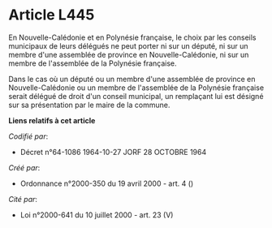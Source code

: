 # Article L445

En Nouvelle-Calédonie et en Polynésie française, le choix par les conseils municipaux de leurs délégués ne peut porter ni sur
un député, ni sur un membre d'une assemblée de province en Nouvelle-Calédonie, ni sur un membre de l'assemblée de la
Polynésie française.

Dans le cas où un député ou un membre d'une assemblée de province en Nouvelle-Calédonie ou un membre de l'assemblée de la
Polynésie française serait délégué de droit d'un conseil municipal, un remplaçant lui est désigné sur sa présentation par le
maire de la commune.

**Liens relatifs à cet article**

_Codifié par_:

  - Décret n°64-1086 1964-10-27 JORF 28 OCTOBRE 1964

_Créé par_:

  - Ordonnance n°2000-350 du 19 avril 2000 - art. 4 ()

_Cité par_:

  - Loi n°2000-641 du 10 juillet 2000 - art. 23 (V)
